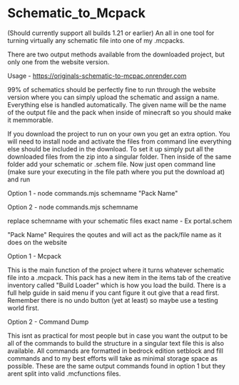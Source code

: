 # Schematic_to_Mcpack
(Should currently support all builds 1.21 or earlier)
An all in one tool for turning virtually any schematic file into one of my .mcpacks. 

There are two output methods available from the downloaded project, but only one from the website version.

Usage - https://originals-schematic-to-mcpac.onrender.com

99% of schematics should be perfectly fine to run through the website version where you can simply upload the schematic and assign a name.  Everything else is handled automatically.  The given name will be the name of the output file and the pack when inside of minecraft so you should make it memmorable.

If you download the project to run on your own you get an extra option.  You will need to install node and activate the files from command line everything else should be included in the download.  To set it up simply put all the downloaded files from the zip into a singular folder.  Then inside of the same folder add your schematic or .schem file.  Now just open command line (make sure your executing in the file path where you put the download at) and run 

Option 1 -
node commands.mjs schemname "Pack Name"

Option 2 -
node commands.mjs schemname

replace schemname with your schematic files exact name - Ex portal.schem

"Pack Name" Requires the qoutes and will act as the pack/file name as it does on the website

Option 1 - Mcpack

This is the main function of the project where it turns whatever schematic file into a .mcpack.  This pack has a new item in the items tab of the creative inventory called "Build Loader" which is how you load the build.  There is a full help guide in said menu if you cant figure it out give that a read first.  Remember there is no undo button (yet at least) so maybe use a testing world first.

Option 2 - Command Dump

This isnt as practical for most people but in case you want the output to be all of the commands to build the structure in a singular text file this is also available.  All commands are formatted in bedrock edition setblock and fill commands and to my best efforts will take as minimal storage space as possible.  These are the same output commands found in option 1 but they arent split into valid .mcfunctions files.
